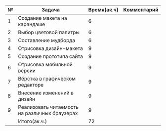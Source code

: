 | № | Задача                                        | Время(ак.ч) | Комментарий |
|---|-----------------------------------------------|-------------|-------------|
| 1 | Создание макета на карандаше                  | 6           |             |
| 2 | Выбор цветовой палитры                        | 6           |             |
| 3 | Составление мудборда                          | 6           |             |
| 4 | Отрисовка дизайн-макета                       | 9           |             |
| 5 | Создание прототипа сайта                      | 9           |             |
| 6 | Отрисовка мобильной версии                    | 9           |             |
| 7 | Вёрстка в графическом редакторе               | 9           |             |
| 8 | Внесение изменений в дизайн                   | 9           |             |
| 9 | Реализовать читаемость на различных браузерах | 9           |             |
|   | Итого(ак.ч.)                                  | 72          |             |